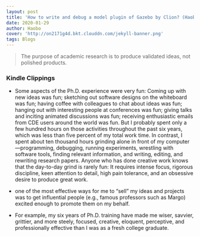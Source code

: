 ```yaml
---
layout: post
title: 'How to write and debug a model plugin of Gazebo by Clion? (Haobo Luo)'
date: 2020-01-29
author: Haobo
cover: 'http://on2171g4d.bkt.clouddn.com/jekyll-banner.png'
tags: Blogs
---
```


> The purpose of academic research is to produce validated ideas, not polished products.

### Kindle Clippings

* Some aspects of the Ph.D. experience were very fun: Coming up with new ideas was fun; sketching out software designs on the whiteboard was fun; having coffee with colleagues to chat about ideas was fun; hanging out with interesting people at conferences was fun; giving talks and inciting animated discussions was fun; receiving enthusiastic emails from CDE users around the world was fun. But I probably spent only a few hundred hours on those activities throughout the past six years, which was less than five percent of my total work time. In contrast, I spent about ten thousand hours grinding alone in front of my computer—programming, debugging, running experiments, wrestling with software tools, finding relevant information, and writing, editing, and rewriting research papers. Anyone who has done creative work knows that the day-to-day grind is rarely fun: It requires intense focus, rigorous discipline, keen attention to detail, high pain tolerance, and an obsessive desire to produce great work.

* one of the most effective ways for me to “sell” my ideas and projects was to get influential people (e.g., famous professors such as Margo) excited enough to promote them on my behalf.

* For example, my six years of Ph.D. training have made me wiser, savvier, grittier, and more steely, focused, creative, eloquent, perceptive, and professionally effective than I was as a fresh college graduate. 
